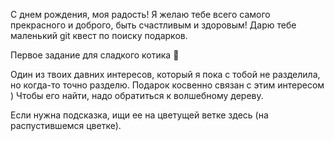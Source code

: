 С днем рождения, моя радость! Я желаю тебе всего самого прекрасного и доброго, быть счастливым и здоровым! 
Дарю тебе маленький git квест по поиску подарков. 

Первое задание для сладкого котика 🙂

Один из твоих давних интересов, который я пока с тобой не разделила, но когда-то точно разделю. Подарок косвенно связан с этим интересом )
Чтобы его найти, надо обратиться к волшебному дереву.

Если нужна подсказка, ищи ее на цветущей ветке здесь (на распустившемся цветке).
